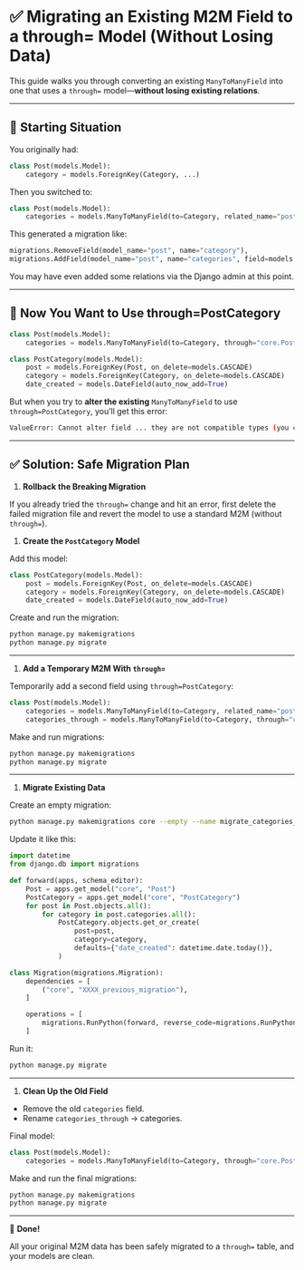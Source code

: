 # ✅ Migrating an Existing M2M Field to a through= Model (Without Losing Data)

This guide walks you through converting an existing `ManyToManyField` into one that uses a `through=` model—**without losing existing relations**.

---

## 🧩 Starting Situation

You originally had:

```python
class Post(models.Model):
    category = models.ForeignKey(Category, ...)
```

Then you switched to:

```python
class Post(models.Model):
    categories = models.ManyToManyField(to=Category, related_name="posts")
```

This generated a migration like:

```python
migrations.RemoveField(model_name="post", name="category"),
migrations.AddField(model_name="post", name="categories", field=models.ManyToManyField(to="core.category", related_name="posts")),
```

You may have even added some relations via the Django admin at this point.

---

## 🔄 Now You Want to Use **through=PostCategory**

```python
class Post(models.Model):
    categories = models.ManyToManyField(to=Category, through="core.PostCategory")

class PostCategory(models.Model):
    post = models.ForeignKey(Post, on_delete=models.CASCADE)
    category = models.ForeignKey(Category, on_delete=models.CASCADE)
    date_created = models.DateField(auto_now_add=True)
```

But when you try to **alter the existing** `ManyToManyField` to use `through=PostCategory`, you’ll get this error:

```bash
ValueError: Cannot alter field ... they are not compatible types (you cannot alter to or from M2M fields, or add or remove through= on M2M fields)
```

---

## ✅ Solution: Safe Migration Plan

1. **Rollback the Breaking Migration**

If you already tried the `through=` change and hit an error, first delete the failed migration file and revert the model to use a standard M2M (without `through=`).

1. **Create the `PostCategory` Model**

Add this model:

```python
class PostCategory(models.Model):
    post = models.ForeignKey(Post, on_delete=models.CASCADE)
    category = models.ForeignKey(Category, on_delete=models.CASCADE)
    date_created = models.DateField(auto_now_add=True)
```

Create and run the migration:

```bash
python manage.py makemigrations
python manage.py migrate
```

---

1. **Add a Temporary M2M With `through=`**

Temporarily add a second field using `through=PostCategory`:

```python
class Post(models.Model):
    categories = models.ManyToManyField(to=Category, related_name="posts")
    categories_through = models.ManyToManyField(to=Category, through="core.PostCategory")
```

Make and run migrations:

```bash
python manage.py makemigrations
python manage.py migrate
```

---

1. **Migrate Existing Data**

Create an empty migration:

```bash
python manage.py makemigrations core --empty --name migrate_categories_to_through
```

Update it like this:

```python
import datetime
from django.db import migrations

def forward(apps, schema_editor):
    Post = apps.get_model("core", "Post")
    PostCategory = apps.get_model("core", "PostCategory")
    for post in Post.objects.all():
        for category in post.categories.all():
            PostCategory.objects.get_or_create(
                post=post,
                category=category,
                defaults={"date_created": datetime.date.today()},
            )

class Migration(migrations.Migration):
    dependencies = [
        ("core", "XXXX_previous_migration"),
    ]

    operations = [
        migrations.RunPython(forward, reverse_code=migrations.RunPython.noop),
    ]
```

Run it:

```bash
python manage.py migrate
```

---

1. **Clean Up the Old Field**

- Remove the old `categories` field.
- Rename `categories_through` → categories.

Final model:

```python
class Post(models.Model):
    categories = models.ManyToManyField(to=Category, through="core.PostCategory")
```

Make and run the final migrations:

```bash
python manage.py makemigrations
python manage.py migrate
```

---

🎉 **Done!**

All your original M2M data has been safely migrated to a `through=` table, and your models are clean.

